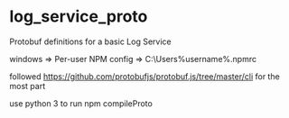 # log_service_proto
Protobuf definitions for a basic Log Service


windows => Per-user NPM config => C:\Users\%username%.npmrc

followed https://github.com/protobufjs/protobuf.js/tree/master/cli for the most part


use python 3 to run npm compileProto